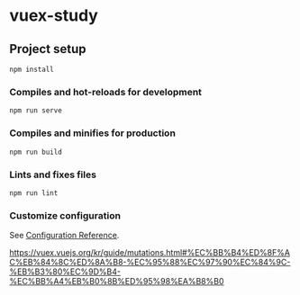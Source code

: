 # vuex-study

## Project setup
```
npm install
```

### Compiles and hot-reloads for development
```
npm run serve
```

### Compiles and minifies for production
```
npm run build
```

### Lints and fixes files
```
npm run lint
```

### Customize configuration
See [Configuration Reference](https://cli.vuejs.org/config/).


https://vuex.vuejs.org/kr/guide/mutations.html#%EC%BB%B4%ED%8F%AC%EB%84%8C%ED%8A%B8-%EC%95%88%EC%97%90%EC%84%9C-%EB%B3%80%EC%9D%B4-%EC%BB%A4%EB%B0%8B%ED%95%98%EA%B8%B0
